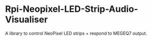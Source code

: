 # Rpi-Neopixel-LED-Strip-Audio-Visualiser
A library to control NeoPixel LED strips + respond to MEGEQ7 output. 
